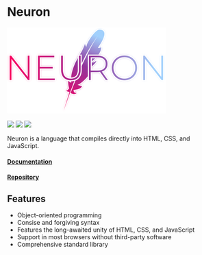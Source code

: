 # Neuron
![Neuron](../g1143.png)

![](https://travis-ci.com/underpig1/neuron-lang.svg?token=mzNPUMLDXoM8ZdHFTfyh&branch=master)
![](https://github.com/underpig1/neuron-lang/workflows/neuron-lang/badge.svg)
![](https://readthedocs.org/projects/neuron-lang/badge/?version=master)

Neuron is a language that compiles directly into HTML, CSS, and JavaScript.

#### [Documentation](https://neuron-lang.readthedocs.io/en/master/)
#### [Repository](https://github.com/underpig1/neuron-lang)

## Features
- Object-oriented programming
- Consise and forgiving syntax
- Features the long-awaited unity of HTML, CSS, and JavaScript
- Support in most browsers without third-party software
- Comprehensive standard library

